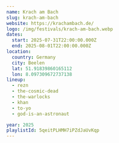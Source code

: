 ```yaml
---
name: Krach am Bach
slug: krach-am-bach
website: https://krachambach.de/
logo: /img/festivals/krach-am-bach.webp
dates:
  start: 2025-07-31T22:00:00.000Z
  end: 2025-08-01T22:00:00.000Z
location:
  country: Germany
  city: Beelen
  lat: 51.91839860165112
  lon: 8.097309672737138
lineup:
  - rezn
  - the-cosmic-dead
  - the-warlocks
  - khan
  - to-yo
  - god-is-an-astronaut

year: 2025
playlistId: 5qeitPLHMH7iPZdJaUvKqp
---
```

